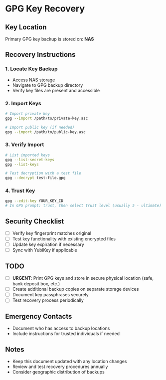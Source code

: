 # GPG Key Recovery

## Key Location
Primary GPG key backup is stored on: **NAS**

## Recovery Instructions

### 1. Locate Key Backup
- Access NAS storage
- Navigate to GPG backup directory
- Verify key files are present and accessible

### 2. Import Keys
```bash
# Import private key
gpg --import /path/to/private-key.asc

# Import public key (if needed)
gpg --import /path/to/public-key.asc
```

### 3. Verify Import
```bash
# List imported keys
gpg --list-secret-keys
gpg --list-keys

# Test decryption with a test file
gpg --decrypt test-file.gpg
```

### 4. Trust Key
```bash
gpg --edit-key YOUR_KEY_ID
# In GPG prompt: trust, then select trust level (usually 5 - ultimate)
```

## Security Checklist

- [ ] Verify key fingerprint matches original
- [ ] Test key functionality with existing encrypted files
- [ ] Update key expiration if necessary
- [ ] Sync with YubiKey if applicable

## TODO
- [ ] **URGENT**: Print GPG keys and store in secure physical location (safe, bank deposit box, etc.)
- [ ] Create additional backup copies on separate storage devices
- [ ] Document key passphrases securely
- [ ] Test recovery process periodically

## Emergency Contacts
- Document who has access to backup locations
- Include instructions for trusted individuals if needed

## Notes
- Keep this document updated with any location changes
- Review and test recovery procedures annually
- Consider geographic distribution of backups
